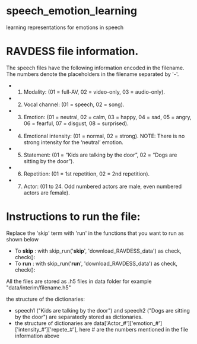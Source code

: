 speech_emotion_learning
==============================

learning representations for emotions in speech

# RAVDESS file information.
The speech files have the following information encoded in the filename. The numbers denote the placeholders in the filename separated by '-'.
- 1) Modality:             (01 = full-AV, 02 = video-only, 03 = audio-only).
- 2) Vocal channel:        (01 = speech, 02 = song).
- 3) Emotion:              (01 = neutral, 02 = calm, 03 = happy, 04 = sad, 05 = angry, 06 = fearful, 07 =      disgust, 08 = surprised).
- 4) Emotional intensity:  (01 = normal, 02 = strong). NOTE: There is no strong intensity for the ‘neutral’ emotion.
- 5) Statement:            (01 = “Kids are talking by the door”, 02 = “Dogs are sitting by the door”).
- 6) Repetition:           (01 = 1st repetition, 02 = 2nd repetition).
- 7) Actor:                (01 to 24. Odd numbered actors are male, even numbered actors are female).


# Instructions to run the file:
Replace the 'skip' term with 'run' in the functions that you want to run as shown below
- To **skip** : with skip_run('**skip**', 'download_RAVDESS_data') as check, check():
- To **run**  : with skip_run('**run**', 'download_RAVDESS_data') as check, check():

All the files are stored as .h5 files in data folder for example "data/interim/filename.h5"

the structure of the dictionaries:
 - speech1 ("Kids are talking by the door") and speech2 ("Dogs are sitting by the door") are separatedly stored as dictionaries.
 - the structure of dictionaries are data['Actor_#']['emotion_#']['intensity_#']['repete_#'], here # are the numbers mentioned in the file information above